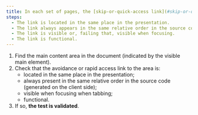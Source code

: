```yaml
---
title: In each set of pages, the [skip-or-quick-access link](#skip-or-quick-access-links) to the [main content area](#quick-access-area) main-content) does it verify these conditions (except in particular cases)?
steps:
  - The link is located in the same place in the presentation.
  - The link always appears in the same relative order in the source code.
  - The link is visible or, failing that, visible when focusing.
  - The link is functional.
---
```


1. Find the main content area in the document (indicated by the visible main element).
2. Check that the avoidance or rapid access link to the area is:
   - located in the same place in the presentation;
   - always present in the same relative order in the source code (generated on the client side);
   - visible when focusing when tabbing;
   - functional.
3. If so, **the test is validated**.